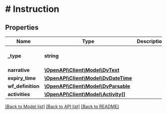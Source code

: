 # # Instruction

## Properties

Name | Type | Description | Notes
------------ | ------------- | ------------- | -------------
**_type** | **string** |  | [optional] [default to 'INSTRUCTION']
**narrative** | [**\OpenAPI\Client\Model\DvText**](DvText.md) |  |
**expiry_time** | [**\OpenAPI\Client\Model\DvDateTime**](DvDateTime.md) |  | [optional]
**wf_definition** | [**\OpenAPI\Client\Model\DvParsable**](DvParsable.md) |  | [optional]
**activities** | [**\OpenAPI\Client\Model\Activity[]**](Activity.md) |  | [optional]

[[Back to Model list]](../../README.md#models) [[Back to API list]](../../README.md#endpoints) [[Back to README]](../../README.md)
